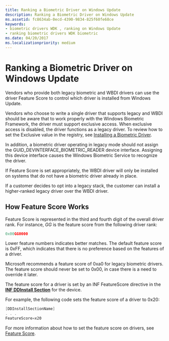 ```yaml
---
title: Ranking a Biometric Driver on Windows Update
description: Ranking a Biometric Driver on Windows Update
ms.assetid: fc8634ab-0ecd-4390-9834-825f60fe68ce
keywords:
- biometric drivers WDK , ranking on Windows Update
- ranking biometric drivers WDK biometric
ms.date: 04/20/2017
ms.localizationpriority: medium
---
```


# Ranking a Biometric Driver on Windows Update

Vendors who provide both legacy biometric and WBDI drivers can use the driver Feature Score to control which driver is installed from Windows Update.

Vendors who choose to write a single driver that supports legacy and WBDI should be aware that to work properly with the Windows Biometric Framework, the driver must support exclusive access. When exclusive access is disabled, the driver functions as a legacy driver. To review how to set the Exclusive value in the registry, see [Installing a Biometric Driver](installing-a-biometric-driver.md).

In addition, a biometric driver operating in legacy mode should not assign the GUID\_DEVINTERFACE\_BIOMETRIC\_READER device interface. Assigning this device interface causes the Windows Biometric Service to recognize the driver.

If Feature Score is set appropriately, the WBDI driver will only be installed on systems that do not have a biometric driver already in place.

If a customer decides to opt into a legacy stack, the customer can install a higher-ranked legacy driver over the WBDI driver.

## How Feature Score Works

Feature Score is represented in the third and fourth digit of the overall driver rank. For instance, *GG* is the feature score from the following driver rank:

```cpp
0x00GG0000
```

Lower feature numbers indicates better matches. The default feature score is 0xFF, which indicates that there is no preference based on the features of a driver.

Microsoft recommends a feature score of 0xa0 for legacy biometric drivers. The feature score should never be set to 0x00, in case there is a need to override it later.

The feature score for a driver is set by an INF FeatureScore directive in the [**INF DDInstall Section**](https://docs.microsoft.com/windows-hardware/drivers/install/inf-ddinstall-section) for the device.

For example, the following code sets the feature score of a driver to 0x20:

```cpp
[DDInstallSectionName]
. . .
FeatureScore=x20
```

For more information about how to set the feature score on drivers, see [Feature Score](https://docs.microsoft.com/windows-hardware/drivers/install/feature-score--windows-vista-and-later-).
